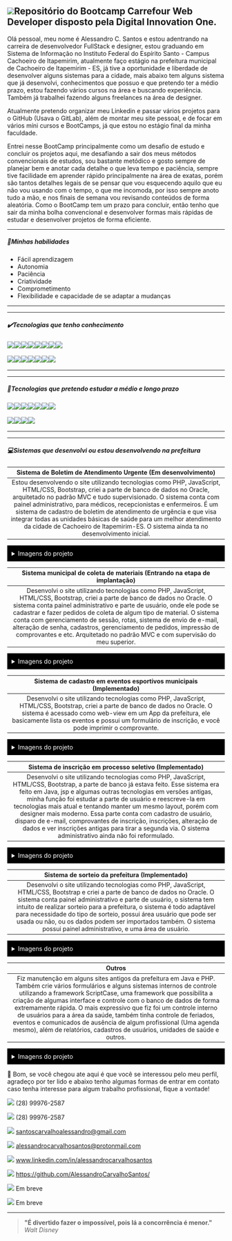 ## <img src="https://media.giphy.com/media/hvRJCLFzcasrR4ia7z/giphy.gif" width="40px">Repositório do Bootcamp Carrefour Web Developer disposto pela Digital Innovation One.



Olá pessoal, meu nome é Alessandro C. Santos e estou adentrando na carreira de desenvolvedor FullStack e designer, estou graduando em Sistema de Informação no Instituto Federal do Espírito Santo - Campus Cachoeiro de Itapemirim, atualmente faço estágio na prefeitura municipal de Cachoeiro de Itapemirim - ES, já tive a oportunidade e liberdade de desenvolver alguns sistemas para a cidade, mais abaixo tem alguns sistema que já desenvolvi, conhecimentos que possuo e que pretendo ter a médio prazo, estou fazendo vários cursos na área e buscando experiência. Também já trabalhei fazendo alguns freelances na área de designer.

Atualmente pretendo organizar meu Linkedin e passar vários projetos para o GitHub (Usava  o GitLab), além de montar meu site pessoal, e de focar em vários míni cursos e BootCamps, já que estou no estágio final da minha faculdade.

Entrei nesse BootCamp principalmente como um desafio de estudo e concluir os projetos aqui, me desafiando a sair dos meus métodos convencionais de estudos, sou bastante metódico e gosto sempre de planejar bem e anotar cada detalhe o que leva tempo e paciência, sempre tive facilidade em aprender rápido principalmente na área de exatas, porém são tantos detalhes legais de se pensar que vou esquecendo aquilo que eu não vou usando com o tempo, o que me incomoda, por isso sempre anoto tudo a mão, e nos finais de semana vou revisando conteúdos de forma aleatória. Como o BootCamp tem um prazo para concluir, então tenho que sair da minha bolha convencional e desenvolver formas mais rápidas de estudar e desenvolver projetos de forma eficiente.



-----

##### :pushpin:Minhas habilidades

- Fácil aprendizagem
- Autonomia
- Paciência
- Criatividade 
- Comprometimento
- Flexibilidade e capacidade de se adaptar a mudanças 

----



---

##### :heavy_check_mark:Tecnologias que tenho conhecimento

<img src="https://img.shields.io/badge/HTML5-E34F26?style=for-the-badge&logo=html5&logoColor=white"><img src="https://img.shields.io/badge/CSS3-1572B6?style=for-the-badge&logo=css3&logoColor=white"><img src="https://img.shields.io/badge/Sass-CC6699?style=for-the-badge&logo=sass&logoColor=white"><img src="https://img.shields.io/badge/JavaScript-F7DF1E?style=for-the-badge&logo=javascript&logoColor=black"><img src="https://img.shields.io/badge/Node.js-43853D?style=for-the-badge&logo=node.js&logoColor=white"><img src="https://img.shields.io/badge/Java-ED8B00?style=for-the-badge&logo=java&logoColor=white"><img src="https://img.shields.io/badge/PHP-777BB4?style=for-the-badge&logo=php&logoColor=white"><img src="https://img.shields.io/badge/Oracle-red?style=for-the-badge&logo=oracle">

<img src="https://img.shields.io/badge/R-276DC3?style=for-the-badge&logo=r&logoColor=white"><img src="https://img.shields.io/badge/Bootstrap-563D7C?style=for-the-badge&logo=bootstrap&logoColor=white"><img src="https://img.shields.io/badge/jQuery-0769AD?style=for-the-badge&logo=jquery&logoColor=white"><img src="https://img.shields.io/badge/Docker-2496ED?style=for-the-badge&logo=docker&logoColor=white"><img src="https://img.shields.io/badge/Git-E34F26?style=for-the-badge&logo=git&logoColor=white"><img src="https://img.shields.io/badge/PostgreSQL-316192?style=for-the-badge&logo=postgresql&logoColor=white"><img src="https://img.shields.io/badge/S-ScriptCase-blue?style=for-the-badge">

----



----

##### :dart:Tecnologias que pretendo estudar a médio e longo prazo

<img src="https://img.shields.io/badge/Laravel-FF2D20?style=for-the-badge&logo=laravel&logoColor=white"><img src="https://img.shields.io/badge/Express.js-404D59?style=for-the-badge"><img src="https://img.shields.io/badge/React_Native-20232A?style=for-the-badge&logo=react&logoColor=61DAFB"><img src="https://img.shields.io/badge/React-20232A?style=for-the-badge&logo=react&logoColor=61DAFB"><img src="https://img.shields.io/badge/Vue.js-35495E?style=for-the-badge&logo=vue.js&logoColor=4FC08D"><img src="https://img.shields.io/badge/Angular-DD0031?style=for-the-badge&logo=angular&logoColor=white"><img src="https://img.shields.io/badge/Spring-6DB33F?style=for-the-badge&logo=spring&logoColor=white">

<img src="https://img.shields.io/badge/Flutter-02569B?style=for-the-badge&logo=flutter&logoColor=white"><img src="https://img.shields.io/badge/Heroku-430098?style=for-the-badge&logo=heroku&logoColor=white"><img src="https://img.shields.io/badge/Amazon_AWS-232F3E?style=for-the-badge&logo=amazon-aws&logoColor=white"><img src="https://img.shields.io/badge/Microsoft_Azure-0089D6?style=for-the-badge&logo=microsoft-azure&logoColor=white">

----



----

##### :computer:Sistemas que desenvolvi ou estou desenvolvendo na prefeitura

| Sistema de Boletim de Atendimento Urgente (Em desenvolvimento) |
| :----------------------------------------------------------: |
| Estou desenvolvendo o site utilizando tecnologias como PHP, JavaScript, HTML/CSS, Bootstrap, criei a parte de banco de dados no Oracle, arquitetado no padrão MVC e tudo supervisionado. O sistema conta com painel administrativo, para médicos, recepcionistas e enfermeiros. É um sistema de cadastro de boletim de atendimento de urgência e que visa integrar todas as unidades básicas de saúde para um melhor atendimento da cidade de Cachoeiro de Itapemirim-ES. O sistema ainda ta no desenvolvimento inicial. |

<details style="background-color:black; color:white; padding:10px;">
    <summary>Imagens do projeto</summary>
    <div style="padding:10px;text-align:center">
        <img src="./Outros/assets/img/readme/Boletim1.png">
        <img style="margin-top:10px" src="./Outros/assets/img/readme/Boletim2.png">
        <img style="margin-top:10px" src="./Outros/assets/img/readme/Boletim3.png">
        <img style="margin-top:10px" src="./Outros/assets/img/readme/Boletim4.png">
    </div>
</details>
 



| Sistema municipal de coleta de materiais (Entrando na etapa de implantação) |
| :----------------------------------------------------------: |
| Desenvolvi o site utilizando tecnologias como PHP, JavaScript, HTML/CSS, Bootstrap,  criei a parte de banco de dados no Oracle. O sistema conta painel administrativo e parte de usuário, onde ele pode se cadastrar e fazer pedidos de coleta de algum tipo de material. O sistema conta com gerenciamento de sessão, rotas, sistema de envio de e-mail, alteração de senha, cadastros, gerenciamento de pedidos, impressão de comprovantes e etc. Arquitetado no padrão MVC e com supervisão do meu superior. |

<details style="background-color:black; color:white; padding:10px;">
    <summary>Imagens do projeto</summary>
    <div style="padding:10px">
        <img src="./Outros/assets/img/readme/Coleta1.png">
        <img style="margin-top:10px" src="./Outros/assets/img/readme/Coleta2.png">
        <img style="margin-top:10px" src="./Outros/assets/img/readme/Coleta3.png">
        <img style="margin-top:10px" src="./Outros/assets/img/readme/Coleta4.png">
        <img style="margin-top:10px" src="./Outros/assets/img/readme/Coleta5.png">
        <img style="margin-top:10px" src="./Outros/assets/img/readme/Coleta6.png">
        <img style="margin-top:10px" src="./Outros/assets/img/readme/Coleta7.png">
    </div>
</details>




| Sistema de cadastro em eventos esportivos municipais (Implementado) |
| :----------------------------------------------------------: |
| Desenvolvi o site utilizando tecnologias como PHP, JavaScript, HTML/CSS, Bootstrap, criei a parte de banco de dados no Oracle. O sistema é acessado como web-view em um App da prefeitura, ele basicamente lista os eventos e possui um formulário de inscrição, e você pode imprimir o comprovante. |

<details style="background-color:black; color:white; padding:10px;">
    <summary>Imagens do projeto</summary>
    <div style="padding:10px;text-align:center;">
        <img src="./Outros/assets/img/readme/Esporte1.png">
        <img style="margin-top:10px" src="./Outros/assets/img/readme/Esporte2.png">
        <img style="margin-top:10px" src="./Outros/assets/img/readme/Esporte3.png">
        <img style="margin-top:10px" src="./Outros/assets/img/readme/Esporte4.png">
        <img style="margin-top:10px" src="./Outros/assets/img/readme/Esporte5.png">
         <img style="margin-top:10px" src="./Outros/assets/img/readme/Esporte6.png">
    </div>
</details>




|   Sistema de inscrição em processo seletivo (Implementado)   |
| :----------------------------------------------------------: |
| Desenvolvi o site utilizando tecnologias como PHP, JavaScript, HTML/CSS, Bootstrap, a parte de banco já estava feito. Esse sistema era feito em Java, jsp e algumas outras tecnologias em versões antigas, minha função foi estudar a parte de usuário e reescreve-la em tecnologias mais atual e tentando manter um mesmo layout, porém com designer mais moderno. Essa parte conta com cadastro de usuário, disparo de e-mail, comprovantes de inscrição, inscrições, alteração de dados e ver inscrições antigas para tirar a segunda via. O sistema administrativo ainda não foi reformulado. |

<details style="background-color:black; color:white; padding:10px;">
    <summary>Imagens do projeto</summary>
    <div style="padding:10px">
        <img src="./Outros/assets/img/readme/Contratacao1.png">
        <img style="margin-top:10px" src="./Outros/assets/img/readme/Contratacao2.png">
        <img style="margin-top:10px" src="./Outros/assets/img/readme/Contratacao3.png">
        <img style="margin-top:10px" src="./Outros/assets/img/readme/Contratacao4.png">
        <img style="margin-top:10px" src="./Outros/assets/img/readme/Contratacao5.png">
        <img style="margin-top:10px" src="./Outros/assets/img/readme/Contratacao6.png">
    </div>
</details>




|       Sistema de sorteio da prefeitura (Implementado)        |
| :----------------------------------------------------------: |
| Desenvolvi o site utilizando tecnologias como PHP, JavaScript, HTML/CSS, Bootstrap e criei a parte de banco de dados no Oracle. O sistema conta painel administrativo e parte de usuário, o sistema tem intuito de realizar sorteio para a prefeitura, o sistema é todo adaptável para necessidade do tipo de sorteio, possui área usuário que pode ser usada ou não, ou os dados podem ser importados também. O sistema possui painel administrativo, e uma área de usuário. |

<details style="background-color:black; color:white; padding:10px;">
    <summary>Imagens do projeto</summary>
    <div style="padding:10px">
        <img src="./Outros/assets/img/readme/Sorteio1.png">
        <img style="margin-top:10px" src="./Outros/assets/img/readme/Sorteio2.png">
        <img style="margin-top:10px" src="./Outros/assets/img/readme/Sorteio3.png">
        <img style="margin-top:10px" src="./Outros/assets/img/readme/Sorteio4.png">
    </div>
</details>




|                            Outros                            |
| :----------------------------------------------------------: |
| Fiz manutenção em alguns sites antigos da prefeitura em Java e PHP. Também crie vários formulários e alguns sistemas internos de controle utilizando a framework ScriptCase, uma framework que possibilita a criação de algumas interface e controle com o banco de dados de forma extremamente rápida. O mais expressivo que fiz foi um controle interno de usuários para a área da saúde, também tinha controle de feriados, eventos e comunicados de ausência de algum profissional (Uma agenda mesmo), além de relatórios, cadastros de usuários, unidades de saúde e outros. |

<details style="background-color:black; color:white; padding:10px;">
    <summary>Imagens do projeto</summary>
    <div style="padding:10px">
        <img src="./Outros/assets/img/readme/Outros1.png">
        <img style="margin-top:10px" src="./Outros/assets/img/readme/Outros2.png">
        <img style="margin-top:10px" src="./Outros/assets/img/readme/Outros3.png">
        <img style="margin-top:10px" src="./Outros/assets/img/readme/Outros4.png">
        <img style="margin-top:10px" src="./Outros/assets/img/readme/Outros5.png">
    </div>
</details>






:ledger: Bom, se você chegou ate aqui é que você se interessou pelo meu perfil, agradeço por ter lido e abaixo tenho algumas formas de entrar em contato caso tenha interesse para algum trabalho profissional, fique a vontade!



<img src="https://img.shields.io/badge/WhatsApp-25D366?style=for-the-badge&logo=whatsapp&logoColor=white"> (28) 99976-2587

<img src="https://img.shields.io/badge/Telegram-2CA5E0?style=for-the-badge&logo=telegram&logoColor=white"> (28) 99976-2587

<img src="https://img.shields.io/badge/Gmail-D14836?style=for-the-badge&logo=gmail&logoColor=white"> santoscarvalhoalessandro@gmail.com

<img src="https://img.shields.io/badge/ProtonMail-8B89CC?style=for-the-badge&logo=protonmail&logoColor=white"> alessandrocarvalhosantos@protonmail.com

<img src="https://img.shields.io/badge/LinkedIn-0077B5?style=for-the-badge&logo=linkedin&logoColor=white"> www.linkedin.com/in/alessandrocarvalhosantos

<img src="https://img.shields.io/badge/GitHub-100000?style=for-the-badge&logo=github&logoColor=white"> https://github.com/AlessandroCarvalhoSantos/

<img src="https://img.shields.io/badge/Stack_Overflow-FE7A16?style=for-the-badge&logo=stack-overflow&logoColor=white"> Em breve

<img src="https://img.shields.io/badge/Blogger-FF5722?style=for-the-badge&logo=blogger&logoColor=white"> Em breve





------------

> <b>"É divertido fazer o impossível, pois lá a concorrência é menor."</b>  *Walt Disney*
